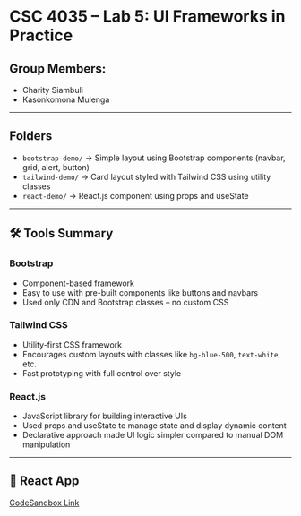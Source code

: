 # CSC 4035 – Lab 5: UI Frameworks in Practice

## Group Members:
- Charity Siambuli
- Kasonkomona Mulenga

---

##  Folders

- `bootstrap-demo/` → Simple layout using Bootstrap components (navbar, grid, alert, button)
- `tailwind-demo/` → Card layout styled with Tailwind CSS using utility classes
- `react-demo/` → React.js component using props and useState

---

## 🛠 Tools Summary

### Bootstrap
- Component-based framework
- Easy to use with pre-built components like buttons and navbars
- Used only CDN and Bootstrap classes – no custom CSS

### Tailwind CSS
- Utility-first CSS framework
- Encourages custom layouts with classes like `bg-blue-500`, `text-white`, etc.
- Fast prototyping with full control over style

### React.js
- JavaScript library for building interactive UIs
- Used props and useState to manage state and display dynamic content
- Declarative approach made UI logic simpler compared to manual DOM manipulation

---

## 🔗 React App
[CodeSandbox Link](https://codesandbox.io/p/devbox/holy-bird-xss8pn?workspaceId=ws_7Zjf75vkZQKDYTr9onbAs8)
